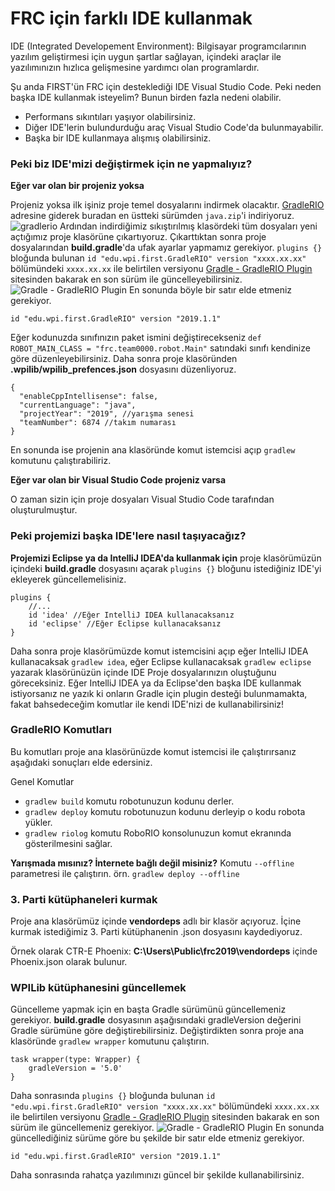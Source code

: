 # FRC için farklı IDE kullanmak

IDE (Integrated Developement Environment): Bilgisayar programcılarının yazılım geliştirmesi için uygun şartlar sağlayan, içindeki araçlar ile yazılımınızın hızlıca gelişmesine yardımcı olan programlardır.

Şu anda FIRST'ün FRC için desteklediği IDE Visual Studio Code. Peki neden başka IDE kullanmak isteyelim? Bunun birden fazla nedeni olabilir.
* Performans sıkıntıları yaşıyor olabilirsiniz.
* Diğer IDE'lerin bulundurduğu araç Visual Studio Code'da bulunmayabilir.
* Başka bir IDE kullanmaya alışmış olabilirsiniz.

### **Peki biz IDE'mizi değiştirmek için ne yapmalıyız?**

**Eğer var olan bir projeniz yoksa**

Projeniz yoksa ilk işiniz proje temel dosyalarını indirmek olacaktır. [GradleRIO](https://github.com/wpilibsuite/GradleRIO/releases) adresine giderek buradan en üstteki sürümden `java.zip`'i indiriyoruz. 
![gradlerio](https://i.hizliresim.com/JZ3dGB.png)
Ardından indirdiğimiz sıkıştırılmış klasördeki tüm dosyaları yeni açtığımız proje klasörüne çıkartıyoruz. Çıkarttıktan sonra proje dosyalarından **build.gradle**'da ufak ayarlar yapmamız gerekiyor. `plugins {}` bloğunda bulunan `id "edu.wpi.first.GradleRIO" version "xxxx.xx.xx"` bölümündeki `xxxx.xx.xx` ile belirtilen versiyonu [Gradle - GradleRIO Plugin](https://plugins.gradle.org/plugin/edu.wpi.first.GradleRIO) sitesinden bakarak en son sürüm ile güncelleyebilirsiniz.
![Gradle - GradleRIO Plugin](https://i.hizliresim.com/9aGvPk.png)
En sonunda böyle bir satır elde etmeniz gerekiyor.
```
id "edu.wpi.first.GradleRIO" version "2019.1.1"
```

Eğer kodunuzda sınıfınızın paket ismini değiştirecekseniz `def ROBOT_MAIN_CLASS = "frc.team0000.robot.Main"` satındaki sınıfı kendinize göre düzenleyebilirsiniz. Daha sonra proje klasöründen **.wpilib/wpilib_prefences.json** dosyasını düzenliyoruz.
```
{
  "enableCppIntellisense": false,
  "currentLanguage": "java",
  "projectYear": "2019", //yarışma senesi
  "teamNumber": 6874 //takım numarası
}
```

En sonunda ise projenin ana klasöründe komut istemcisi açıp `gradlew` komutunu çalıştırabiliriz.


**Eğer var olan bir Visual Studio Code projeniz varsa**

O zaman sizin için proje dosyaları Visual Studio Code tarafından oluşturulmuştur.

### **Peki projemizi başka IDE'lere nasıl taşıyacağız?**

**Projemizi Eclipse ya da IntelliJ IDEA'da kullanmak için** proje klasörümüzün içindeki **build.gradle** dosyasını açarak `plugins {}` bloğunu istediğiniz IDE'yi ekleyerek güncellemelisiniz.
```
plugins {
    //...
    id 'idea' //Eğer IntelliJ IDEA kullanacaksanız
    id 'eclipse' //Eğer Eclipse kullanacaksanız
}
```

Daha sonra proje klasörümüzde komut istemcisini açıp eğer IntelliJ IDEA kullanacaksak `gradlew idea`, eğer Eclipse kullanacaksak `gradlew eclipse` yazarak klasörünüzün içinde IDE Proje dosyalarınızın oluştuğunu göreceksiniz. Eğer IntelliJ IDEA ya da Eclipse'den başka IDE kullanmak istiyorsanız ne yazık ki onların Gradle için plugin desteği bulunmamakta, fakat bahsedeceğim komutlar ile kendi IDE'nizi de kullanabilirsiniz!

### **GradleRIO Komutları**

Bu komutları proje ana klasörünüzde komut istemcisi ile çalıştırırsanız aşağıdaki sonuçları elde edersiniz.

Genel Komutlar

* `gradlew build` komutu robotunuzun kodunu derler.
* `gradlew deploy` komutu robotunuzun kodunu derleyip o kodu robota yükler.
* `gradlew riolog` komutu RoboRIO konsolunuzun komut ekranında gösterilmesini sağlar.

**Yarışmada mısınız? İnternete bağlı değil misiniz?** Komutu `--offline` parametresi ile çalıştırın. örn. `gradlew deploy --offline`

### **3. Parti kütüphaneleri kurmak**
Proje ana klasörümüz içinde **vendordeps** adlı bir klasör açıyoruz. İçine kurmak istediğimiz 3. Parti kütüphanenin .json dosyasını kaydediyoruz.

Örnek olarak CTR-E Phoenix: **C:\Users\Public\frc2019\vendordeps** içinde Phoenix.json olarak bulunur.

### **WPILib kütüphanesini güncellemek**

Güncelleme yapmak için en başta Gradle sürümünü güncellemeniz gerekiyor. **build.gradle** dosyasının aşağısındaki gradleVersion değerini Gradle sürümüne göre değiştirebilirsiniz. Değiştirdikten sonra proje ana klasöründe `gradlew wrapper` komutunu çalıştırın.
```
task wrapper(type: Wrapper) {
    gradleVersion = '5.0'
}
```

Daha sonrasında `plugins {}` bloğunda bulunan `id "edu.wpi.first.GradleRIO" version "xxxx.xx.xx"` bölümündeki `xxxx.xx.xx` ile belirtilen versiyonu [Gradle - GradleRIO Plugin](https://plugins.gradle.org/plugin/edu.wpi.first.GradleRIO) sitesinden bakarak en son sürüm ile güncellemeniz gerekiyor.
![Gradle - GradleRIO Plugin](https://i.hizliresim.com/9aGvPk.png)
En sonunda güncellediğiniz sürüme göre bu şekilde bir satır elde etmeniz gerekiyor.
```
id "edu.wpi.first.GradleRIO" version "2019.1.1"
```
Daha sonrasında rahatça yazılımınızı güncel bir şekilde kullanabilirsiniz.
